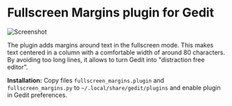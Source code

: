 Fullscreen Margins plugin for Gedit
===================================

![Screenshot](http://sergejx.mysteria.cz/gedit/fullscreen-margins.png)

The plugin adds margins around text in the fullscreen mode. This makes text
centered in a column with a comfortable width of around 80 characters. By
avoiding too long lines, it allows to turn Gedit into "distraction free editor".

**Installation:**
Copy files `fullscreen_margins.plugin` and `fullscreen_margins.py` to
`~/.local/share/gedit/plugins` and enable plugin in Gedit preferences.
